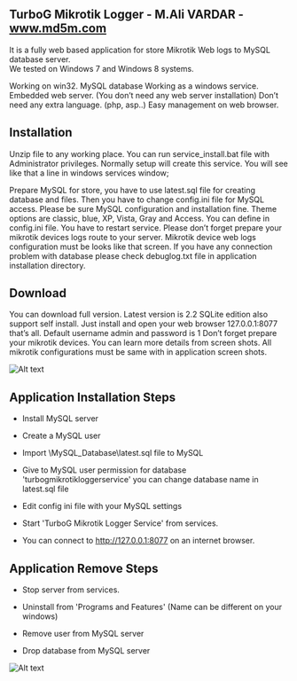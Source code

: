 TurboG Mikrotik Logger - M.Ali VARDAR - www.md5m.com
---------------------------------------------------------------

It is a fully web based application for store Mikrotik Web logs to MySQL database server.  
We tested on Windows 7 and Windows 8 systems.

Working on win32.
MySQL database
Working as a  windows service.
Embedded web server. (You don’t need any web server installation)
Don’t need any extra language. (php, asp..)
Easy management on web browser.

Installation
-----------------------------
Unzip file  to any working place.  You can run service_install.bat file with Administrator privileges. 
Normally setup will create this service. You will see like that a line in windows services window;

Prepare MySQL for store, you have to use latest.sql file for creating database and files. 
Then you have to change config.ini file for MySQL access. Please be sure MySQL configuration 
and installation fine.  Theme options are classic, blue, XP, Vista, Gray and Access. 
You can define in config.ini file. You have to restart service. Please don’t forget 
prepare your mikrotik devices logs route to your server.  Mikrotik device web logs configuration
must be looks like that screen. If you have any connection problem with database please check
debuglog.txt file in application installation directory.

Download
----------------------------
You can download full version.
Latest version is 2.2
SQLite edition also support self install. Just install and open your web browser 127.0.0.1:8077 that’s all.
Default username admin and password is 1
Don’t forget prepare your mikrotik devices. You can learn more details from screen shots. All mikrotik configurations must be same with in application screen shots.

![Alt text](http://www.md5m.com/wp-content/uploads/2012/05/service.png "title")

Application Installation Steps
------------------------------
- Install MySQL server

- Create a MySQL user

- Import \MySQL_Database\latest.sql file to MySQL

- Give to MySQL user permission for database 'turbogmikrotikloggerservice' you can change database name in latest.sql file

- Edit config ini file with your MySQL settings

- Start 'TurboG Mikrotik Logger Service' from services.

- You can connect to  http://127.0.0.1:8077 on an internet browser.

Application Remove Steps
------------------------
- Stop server from services.

- Uninstall from 'Programs and Features' (Name can be different on your windows)

- Remove user from MySQL server

- Drop database from MySQL server

![Alt text](http://www.md5m.com/wp-content/uploads/2012/05/mainscreen.png "title")

